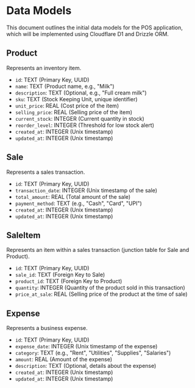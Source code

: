 # Data Models

This document outlines the initial data models for the POS application, which will be implemented using Cloudflare D1 and Drizzle ORM.

## Product
Represents an inventory item.
- `id`: TEXT (Primary Key, UUID)
- `name`: TEXT (Product name, e.g., "Milk")
- `description`: TEXT (Optional, e.g., "Full cream milk")
- `sku`: TEXT (Stock Keeping Unit, unique identifier)
- `unit_price`: REAL (Cost price of the item)
- `selling_price`: REAL (Selling price of the item)
- `current_stock`: INTEGER (Current quantity in stock)
- `reorder_level`: INTEGER (Threshold for low stock alert)
- `created_at`: INTEGER (Unix timestamp)
- `updated_at`: INTEGER (Unix timestamp)

## Sale
Represents a sales transaction.
- `id`: TEXT (Primary Key, UUID)
- `transaction_date`: INTEGER (Unix timestamp of the sale)
- `total_amount`: REAL (Total amount of the sale)
- `payment_method`: TEXT (e.g., "Cash", "Card", "UPI")
- `created_at`: INTEGER (Unix timestamp)
- `updated_at`: INTEGER (Unix timestamp)

## SaleItem
Represents an item within a sales transaction (junction table for Sale and Product).
- `id`: TEXT (Primary Key, UUID)
- `sale_id`: TEXT (Foreign Key to Sale)
- `product_id`: TEXT (Foreign Key to Product)
- `quantity`: INTEGER (Quantity of the product sold in this transaction)
- `price_at_sale`: REAL (Selling price of the product at the time of sale)

## Expense
Represents a business expense.
- `id`: TEXT (Primary Key, UUID)
- `expense_date`: INTEGER (Unix timestamp of the expense)
- `category`: TEXT (e.g., "Rent", "Utilities", "Supplies", "Salaries")
- `amount`: REAL (Amount of the expense)
- `description`: TEXT (Optional, details about the expense)
- `created_at`: INTEGER (Unix timestamp)
- `updated_at`: INTEGER (Unix timestamp)
